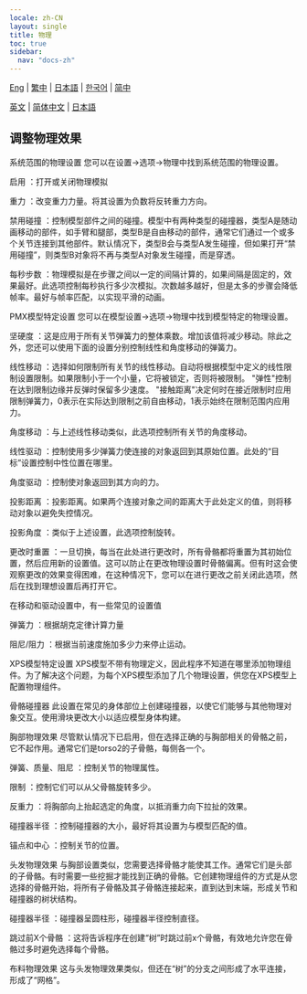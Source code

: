 ```yaml
---
locale: zh-CN
layout: single
title: 物理
toc: true
sidebar:
  nav: "docs-zh"
---
```

[Eng](/dancexr/features/physics) | [繁中](/tw/dancexr/features/physics) | [日本語](/jp/dancexr/features/physics) | [한국어](/kr/dancexr/features/physics) | [简中](/zh/dancexr/features/physics)

[英文](/dancexr/features/physics) | [简体中文](/zh/dancexr/features/physics) | [日本語](/jp/dancexr/features/physics)
## 调整物理效果

系统范围的物理设置
您可以在设置->选项->物理中找到系统范围的物理设置。

启用
：打开或关闭物理模拟

重力
：改变重力力量。将其设置为负数将反转重力方向。

禁用碰撞
：控制模型部件之间的碰撞。模型中有两种类型的碰撞器，类型A是随动画移动的部件，如手臂和腿部，类型B是自由移动的部件，通常它们通过一个或多个关节连接到其他部件。默认情况下，类型B会与类型A发生碰撞，但如果打开“禁用碰撞”，则类型B对象将不再与类型A对象发生碰撞，而是穿透。

每秒步数
：物理模拟是在步骤之间以一定的间隔计算的，如果间隔是固定的，效果最好。此选项控制每秒执行多少次模拟。次数越多越好，但是太多的步骤会降低帧率。最好与帧率匹配，以实现平滑的动画。

PMX模型特定设置
您可以在模型设置->选项->物理中找到模型特定的物理设置。

坚硬度
：这是应用于所有关节弹簧力的整体乘数。增加该值将减少移动。除此之外，您还可以使用下面的设置分别控制线性和角度移动的弹簧力。

线性移动
：选择如何限制所有关节的线性移动。自动将根据模型中定义的线性限制设置限制。如果限制小于一个小量，它将被锁定，否则将被限制。 "弹性"控制在达到限制边缘并反弹时保留多少速度。 "接触距离"决定何时在接近限制时应用限制弹簧力，0表示在实际达到限制之前自由移动，1表示始终在限制范围内应用力。

角度移动
：与上述线性移动类似，此选项控制所有关节的角度移动。

线性驱动
：控制使用多少弹簧力使连接的对象返回到其原始位置。此处的“目标”设置控制中性位置在哪里。

角度驱动
：控制使对象返回到其方向的力。

投影距离
：投影距离。如果两个连接对象之间的距离大于此处定义的值，则将移动对象以避免失控情况。

投影角度
：类似于上述设置，此选项控制旋转。

更改时重置
：一旦切换，每当在此处进行更改时，所有骨骼都将重置为其初始位置，然后应用新的设置值。这可以防止在更改物理设置时骨骼偏离。但有时这会使观察更改的效果变得困难，在这种情况下，您可以在进行更改之前关闭此选项，然后在找到理想设置后再打开它。

在移动和驱动设置中，有一些常见的设置值

弹簧力
：根据胡克定律计算力量

阻尼/阻力
：根据当前速度施加多少力来停止运动。

XPS模型特定设置
XPS模型不带有物理定义，因此程序不知道在哪里添加物理组件。为了解决这个问题，为每个XPS模型添加了几个物理设置，供您在XPS模型上配置物理组件。

骨骼碰撞器
此设置在常见的身体部位上创建碰撞器，以使它们能够与其他物理对象交互。使用滑块更改大小以适应模型身体构建。

胸部物理效果
尽管默认情况下已启用，但在选择正确的与胸部相关的骨骼之前，它不起作用。通常它们是torso2的子骨骼，每侧各一个。

弹簧、质量、阻尼
：控制关节的物理属性。

限制
：控制它们可以从父骨骼旋转多少。

反重力
：将胸部向上抬起选定的角度，以抵消重力向下拉扯的效果。

碰撞器半径
：控制碰撞器的大小，最好将其设置为与模型匹配的值。

锚点和中心
：控制关节的位置。

头发物理效果
与胸部设置类似，您需要选择骨骼才能使其工作。通常它们是头部的子骨骼。有时需要一些挖掘才能找到正确的骨骼。它创建物理组件的方式是从您选择的骨骼开始，将所有子骨骼及其子骨骼连接起来，直到达到末端，形成关节和碰撞器的树状结构。

碰撞器半径
：碰撞器呈圆柱形，碰撞器半径控制直径。

跳过前X个骨骼
：这将告诉程序在创建“树”时跳过前x个骨骼，有效地允许您在骨骼过多时避免选择每个骨骼。

布料物理效果
这与头发物理效果类似，但还在“树”的分支之间形成了水平连接，形成了“网格”。